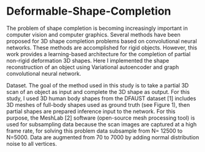 # Deformable-Shape-Completion
The problem of shape completion is becoming increasingly important in computer vision and computer graphics. Several methods have been proposed for 3D shape completion problems based on convolutional neural networks. These methods are accomplished for rigid objects. However, this work provides a learning-based architecture for the completion of partial non-rigid deformation 3D shapes. Here I implemented the shape reconstruction of an object using Variational autoencoder and graph convolutional neural network. 


Dataset. The goal of the method used in this study is to take a partial 3D scan of an object as input and complete the 3D shape as output. For this study, I used 3D human body shapes from the DFAUST dataset [1] includes 3D meshes of full-body shapes used as ground truth (see Figure 1), then partial shapes are prepared inference input to the network. For this purpose, the MeshLab [2] software (open-source mesh processing tool) is used for subsampling data because the scan images are captured at a high frame rate, for solving this problem data subsample from N= 12500 to N=5000. Data are augmented from 70 to 7000 by adding normal distribution noise to all vertices.
